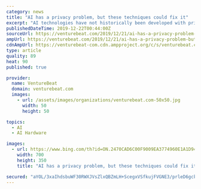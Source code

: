 ```yaml
---
category: news
title: "AI has a privacy problem, but these techniques could fix it"
excerpt: "AI technologies have not historically been developed with privacy in mind. But a subfield of machine learning — privacy-preserving machine learning — seeks to pioneer approaches that might prevent the compromise of personally identifiable data. Of the emerging techniques, federated learning, differential privacy, and homomorphic encryption ..."
publishedDateTime: 2019-12-22T00:44:00Z
sourceUrl: https://venturebeat.com/2019/12/21/ai-has-a-privacy-problem-but-these-techniques-could-fix-it/
ampUrl: https://venturebeat.com/2019/12/21/ai-has-a-privacy-problem-but-these-techniques-could-fix-it/amp/
cdnAmpUrl: https://venturebeat-com.cdn.ampproject.org/c/s/venturebeat.com/2019/12/21/ai-has-a-privacy-problem-but-these-techniques-could-fix-it/amp/
type: article
quality: 89
heat: 90
published: true

provider:
  name: VentureBeat
  domain: venturebeat.com
  images:
    - url: /assets/images/organizations/venturebeat.com-50x50.jpg
      width: 50
      height: 50

topics:
  - AI
  - AI Hardware

images:
  - url: https://www.bing.com/th?id=ON.2470CAD6C00F9009EA3774960E1A1D94
    width: 700
    height: 350
    title: "AI has a privacy problem, but these techniques could fix it"

secured: "aYOL/3xaIhdsbuWF30RWXJVsZlxQBZmLH+ScegxVSfkujFVGNE3/prleD6gck4Lr+Pagu1UEC1veqZzAphDgwfx3q7QhU07CdVX1FPTS5okXUQHsCJEK+CUas5N98rmDPURVs66iO1lqGlA2Vx3RF8JG3B6Hj4n4cx/A8ijLqVR4kbAQjhzmENrj+sJjloMg0AIifffNu1f+b/YZdGbKe0As1T4RsBO/Zm+BtGws+aFSdJNtNC+++j+MRQCGta3fVB4RBPKX6jrw+SjaMZSoGw==;RpIRaLbSPUjR82JULvbPgQ=="
---
```


